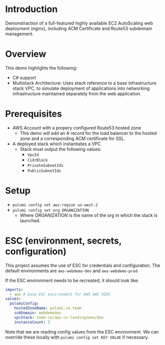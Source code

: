 # Introduction
Demonstraction of a full-featured highly available EC2 AutoScaling web deployment (nginx), including ACM Certificate and Route53 subdomain management.

# Overview
This demo highlights the following:
- C# support
- Multistack Architecture: Uses stack reference to a base infrastructure stack VPC, to simulate deployment of applications into networking infrastructure maintained separately from the web application.

# Prerequisites
- AWS Account with a propery configured Route53 hosted zone
  - This demo will add an A record for the load balancer to the hosted zone and a corresponding ACM certificate for SSL.
- A deployed stack which instantiates a VPC
  - Stack must output the following values:
    - `VpcId`
    - `CidrBlock`
    - `PrivateSubnetIds`
    - `PublicSubnetIds`

# Setup
- `pulumi config set aws:region us-west-2`
- `pulumi config set org ORGANIZATION`
  - Where *ORGANIZATION* is the name of the org in which the stack is launched.

# ESC (environment, secrets, configuration)
This project assumes the use of ESC for credentials and configuration. The default environments are `aws-webdemo-dev` and `aws-webdemo-prod`

If the ESC environment needs to be recreated, it should look like:

```yaml
imports:
  - aws # base ESC environment for AWS AWS OIDC
values:
  pulumiConfig:
    hostedZoneName: pulumi-ce.team
    subDomain: webdemodev
    vpcStack: team-ce/aws-cs-landingzone/dev
    instanceCount: 2
```

Note that we are reading config values from the ESC environment.  We can override these locally with `pulumi config set KEY VALUE` if necessary.